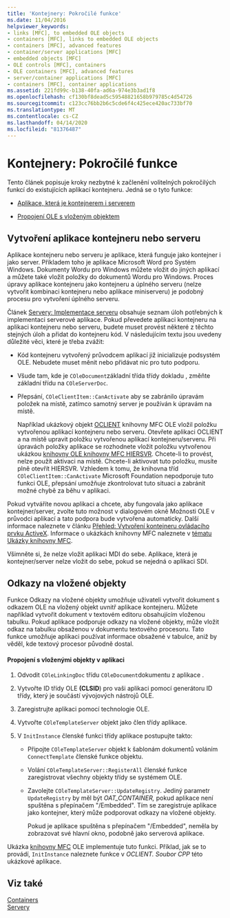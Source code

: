 ```yaml
---
title: 'Kontejnery: Pokročilé funkce'
ms.date: 11/04/2016
helpviewer_keywords:
- links [MFC], to embedded OLE objects
- containers [MFC], links to embedded OLE objects
- containers [MFC], advanced features
- container/server applications [MFC]
- embedded objects [MFC]
- OLE controls [MFC], containers
- OLE containers [MFC], advanced features
- server/container applications [MFC]
- containers [MFC], container applications
ms.assetid: 221fd99c-b138-40fa-ad6a-974e3b3ad1f8
ms.openlocfilehash: cf130bf8dead5c59548821658b979785c4d54726
ms.sourcegitcommit: c123cc76bb2b6c5cde6f4c425ece420ac733bf70
ms.translationtype: MT
ms.contentlocale: cs-CZ
ms.lasthandoff: 04/14/2020
ms.locfileid: "81376487"
---
```

# <a name="containers-advanced-features"></a>Kontejnery: Pokročilé funkce

Tento článek popisuje kroky nezbytné k začlenění volitelných pokročilých funkcí do existujících aplikací kontejneru. Jedná se o tyto funkce:

- [Aplikace, která je kontejnerem i serverem](#_core_creating_a_container_server_application)

- [Propojení OLE s vloženým objektem](#_core_links_to_embedded_objects)

## <a name="creating-a-containerserver-application"></a><a name="_core_creating_a_container_server_application"></a>Vytvoření aplikace kontejneru nebo serveru

Aplikace kontejneru nebo serveru je aplikace, která funguje jako kontejner i jako server. Příkladem toho je aplikace Microsoft Word pro Systém Windows. Dokumenty Wordu pro Windows můžete vložit do jiných aplikací a můžete také vložit položky do dokumentů Wordu pro Windows. Proces úpravy aplikace kontejneru jako kontejneru a úplného serveru (nelze vytvořit kombinaci kontejneru nebo aplikace miniserveru) je podobný procesu pro vytvoření úplného serveru.

Článek [Servery: Implementace serveru](../mfc/servers-implementing-a-server.md) obsahuje seznam úloh potřebných k implementaci serverové aplikace. Pokud převedete aplikaci kontejneru na aplikaci kontejneru nebo serveru, budete muset provést některé z těchto stejných úloh a přidat do kontejneru kód. V následujícím textu jsou uvedeny důležité věci, které je třeba zvážit:

- Kód kontejneru vytvořený průvodcem aplikací již inicializuje podsystém OLE. Nebudete muset měnit nebo přidávat nic pro tuto podporu.

- Všude tam, kde je `COleDocument`základní třída třídy dokladu , změňte základní třídu na `COleServerDoc`.

- Přepsání, `COleClientItem::CanActivate` aby se zabránilo úpravám položek na místě, zatímco samotný server je používán k úpravám na místě.

   Například ukázkový objekt [OCLIENT](../overview/visual-cpp-samples.md) knihovny MFC OLE vložil položku vytvořenou aplikací kontejneru nebo serveru. Otevřete aplikaci OCLIENT a na místě upravit položku vytvořenou aplikací kontejneru/serveru. Při úpravách položky aplikace se rozhodnete vložit položku vytvořenou ukázkou [knihovny OLE knihovny MFC HIERSVR](../overview/visual-cpp-samples.md). Chcete-li to provést, nelze použít aktivaci na místě. Chcete-li aktivovat tuto položku, musíte plně otevřít HIERSVR. Vzhledem k tomu, že knihovna tříd `COleClientItem::CanActivate` Microsoft Foundation nepodporuje tuto funkci OLE, přepsání umožňuje zkontrolovat tuto situaci a zabránit možné chybě za běhu v aplikaci.

Pokud vytváříte novou aplikaci a chcete, aby fungovala jako aplikace kontejner/server, zvolte tuto možnost v dialogovém okně Možnosti OLE v průvodci aplikací a tato podpora bude vytvořena automaticky. Další informace naleznete v článku [Přehled: Vytvoření kontejneru ovládacího prvku ActiveX](../mfc/reference/creating-an-mfc-activex-control-container.md). Informace o ukázkách knihovny MFC naleznete v [tématu Ukázky knihovny MFC](../overview/visual-cpp-samples.md#mfc-samples).

Všimněte si, že nelze vložit aplikaci MDI do sebe. Aplikace, která je kontejner/server nelze vložit do sebe, pokud se nejedná o aplikaci SDI.

## <a name="links-to-embedded-objects"></a><a name="_core_links_to_embedded_objects"></a>Odkazy na vložené objekty

Funkce Odkazy na vložené objekty umožňuje uživateli vytvořit dokument s odkazem OLE na vložený objekt uvnitř aplikace kontejneru. Můžete například vytvořit dokument v textovém editoru obsahujícím vloženou tabulku. Pokud aplikace podporuje odkazy na vložené objekty, může vložit odkaz na tabulku obsaženou v dokumentu textového procesoru. Tato funkce umožňuje aplikaci používat informace obsažené v tabulce, aniž by věděl, kde textový procesor původně dostal.

#### <a name="to-link-to-embedded-objects-in-your-application"></a>Propojení s vloženými objekty v aplikaci

1. Odvodit `COleLinkingDoc` třídu `COleDocument`dokumentu z aplikace .

1. Vytvořte ID třídy OLE **(CLSID**) pro vaši aplikaci pomocí generátoru ID třídy, který je součástí vývojových nástrojů OLE.

1. Zaregistrujte aplikaci pomocí technologie OLE.

1. Vytvořte `COleTemplateServer` objekt jako člen třídy aplikace.

1. V `InitInstance` členské funkci třídy aplikace postupujte takto:

   - Připojte `COleTemplateServer` objekt k šablonám dokumentů voláním `ConnectTemplate` členské funkce objektu.

   - Volání `COleTemplateServer::RegisterAll` členské funkce zaregistrovat všechny objekty třídy se systémem OLE.

   - Zavolejte `COleTemplateServer::UpdateRegistry`. Jediný parametr `UpdateRegistry` by měl být *OAT_CONTAINER,* pokud aplikace není spuštěna s přepínačem "/Embedded". Tím se zaregistruje aplikace jako kontejner, který může podporovat odkazy na vložené objekty.

      Pokud je aplikace spuštěna s přepínačem "/Embedded", neměla by zobrazovat své hlavní okno, podobně jako serverová aplikace.

Ukázka [knihovny MFC](../overview/visual-cpp-samples.md) OLE implementuje tuto funkci. Příklad, jak se to provádí, `InitInstance` naleznete funkce v *OCLIENT. Soubor CPP* této ukázkové aplikace.

## <a name="see-also"></a>Viz také

[Containers](../mfc/containers.md)<br/>
[Servery](../mfc/servers.md)
